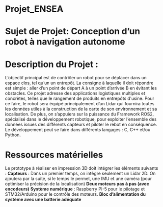 # Projet_ENSEA
# Sujet de Projet: Conception d’un robot à navigation autonome

# Description du Projet :
L’objectif principal est de contrôler un robot pour se déplacer dans un espace clos, tel qu’un un entrepôt. La consigne à laquelle il doit répondre est simple : aller d’un point de départ A à un point d’arrivée B en évitant les obstacles. 
Ce projet adresse des applications logistiques multiples et concrètes, telles que le rangement de produits en entrepôts d'usine.
 Pour ce faire, le robot sera équipé principalement d’un Lidar qui fournira toutes les données utiles à la construction de la carte de son environnement et sa localisation. De plus, on s’appuiera sur la puissance du Framework ROS2, spécialisé dans le développement robotique, pour exploiter l’ensemble des données issues des différents capteurs et piloter le rebot en conséquence. Le développement peut se faire dans différents langages : C, C++ et/ou Python.

# Ressources matérielles 
Le prototype à réaliser en impression 3D doit intégrer les éléments suivants :
**Capteurs** : Dans un premier temps, on intègre seulement un Lidar 2D. On ajoutera par la suite, si le temps le permet, une IMU et une caméra (pour optimiser la précision de la localisation)
**Deux moteurs pas à pas (avec encodeurs)**
**Système numérique** : Raspberry PI-5 pour le pilotage et STM32/Arduino pour le contrôle des moteurs.
**Bloc d’alimentation du système avec une batterie adéquate**
